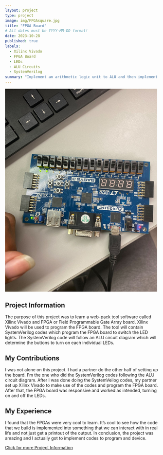 ```yaml
---
layout: project
type: project
image: img/FPGAsquare.jpg
title: "FPGA Board"
# All dates must be YYYY-MM-DD format!
date: 2023-10-28
published: true
labels:
  - Xilinx Vivado
  - FPGA Board
  - LEDs
  - ALU Circuits
  - SystemVerilog
summary: "Implement an arithmetic logic unit to ALU and then implement the ALU to the FPGA board by using the Web-pack tool."
---
```


<img class="img-fluid" src="../img/FPGABoard/FPGA.jpg" width="500">

<h2> Project Information  </h2>
The purpose of this project was to learn a web-pack tool software called Xilinx Vivado and FPGA or Field Programmable Gate Array board. Xilinx Vivado will be used to program the FPGA board. The tool will contain SystemVerilog codes which program the FPGA board to switch the LED lights. The SystemVerilog code will follow an ALU circuit diagram which will determine the buttons to turn on each individual LEDs.

<h2> My Contributions </h2>
I was not alone on this project. I had a partner do the other half of setting up the board. I'm the one who did the SystemVerilog codes following the ALU circuit diagram. After I was done doing the SystemVeilog codes, my partner set up Xilinx Vivado to make use of the codes and program the FPGA board. After that, the FPGA board was responsive and worked as intended, turning on and off the LEDs.

<h2> My Experience </h2>
I found that the FPGAs were very cool to learn. It’s cool to see how the code that we build is implemented into something that we can interact with in real life and not just get a printout of the output. In conclusion, the project was amazing and I actually got to implement codes to program and device.


<a href="/projects/Report_for_Fall_2023_EE_361L_Lab_5.pdf" class="image fit"><img src="images/marr_pic.jpg" alt="">Click for more Project Information</a>


